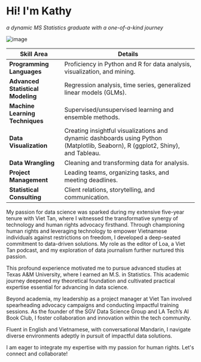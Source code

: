 <h1> Hi! I'm Kathy </h1>

*a dynamic MS Statistics graduate with a one-of-a-kind journey* 

![image](https://github.com/itstrieu/itstrieu/assets/38932563/8ad12bc2-3401-45a2-be48-d833c13d3936)

| **Skill Area**                  | **Details**                                                                                   |
|---------------------------------|-----------------------------------------------------------------------------------------------|
| **Programming Languages**       | Proficiency in Python and R for data analysis, visualization, and mining.                     |
| **Advanced Statistical Modeling** | Regression analysis, time series, generalized linear models (GLMs).                           |
| **Machine Learning Techniques** | Supervised/unsupervised learning and ensemble methods.                                        |
| **Data Visualization**          | Creating insightful visualizations and dynamic dashboards using Python (Matplotlib, Seaborn), R (ggplot2, Shiny), and Tableau. |
| **Data Wrangling**              | Cleaning and transforming data for analysis.                                                  |
| **Project Management**          | Leading teams, organizing tasks, and meeting deadlines.                                       |
| **Statistical Consulting**      | Client relations, storytelling, and communication.                                            |


My passion for data science was sparked during my extensive five-year tenure with Viet Tan, where I witnessed the transformative synergy of technology and human rights advocacy firsthand. Through championing human rights and leveraging technology to empower Vietnamese individuals against restrictions on freedom, I developed a deep-seated commitment to data-driven solutions. My role as the editor of Loa, a Viet Tan podcast, and my exploration of data journalism further nurtured this passion.

This profound experience motivated me to pursue advanced studies at Texas A&M University, where I earned an M.S. in Statistics. This academic journey deepened my theoretical foundation and cultivated practical expertise essential for advancing in data science.

Beyond academia, my leadership as a project manager at Viet Tan involved spearheading advocacy campaigns and conducting impactful training sessions. As the founder of the SGV Data Science Group and LA Tech’s AI Book Club, I foster collaboration and innovation within the tech community.

Fluent in English and Vietnamese, with conversational Mandarin, I navigate diverse environments adeptly in pursuit of impactful data solutions.

I am eager to integrate my expertise with my passion for human rights. Let's connect and collaborate!
